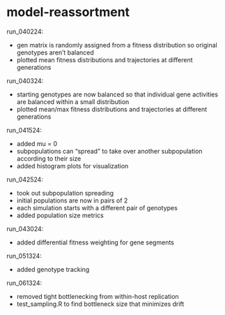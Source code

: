 # model-reassortment
run_040224:
- gen matrix is randomly assigned from a fitness distribution so original genotypes aren’t balanced
- plotted mean fitness distributions and trajectories at different generations

run_040324:
- starting genotypes are now balanced so that individual gene activities are balanced within a small distribution 
- plotted mean/max fitness distributions and trajectories at different generations

run_041524:
- added mu = 0
- subpopulations can “spread” to take over another subpopulation according to their size 
- added histogram plots for visualization

run_042524:
- took out subpopulation spreading
- initial populations are now in pairs of 2
- each simulation starts with a different pair of genotypes
- added population size metrics

run_043024:
- added differential fitness weighting for gene segments

run_051324:
- added genotype tracking

run_061324:
- removed tight bottlenecking from within-host replication
- test_sampling.R to find bottleneck size that minimizes drift
